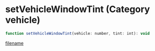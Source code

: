 # setVehicleWindowTint (Category vehicle)

```js
function setVehicleWindowTint(vehicle: number, tint: int): void
```

[filename](setVehicleWindowTint_m.md ':include')